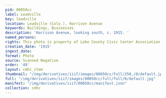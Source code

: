 ```yaml
---
pid: 00050cc
label: Leadville
key: leadville
location: Leadville (Colo.), Harrison Avenue
keywords: Buildings, Businesses
description: 'Harrison Avenue, looking south, c. 1915. '
named_persons: 
rights: This photo is property of Lake County Civic Center Association.
creation_date: '1915'
ingest_date: 
format: Photo
source: Scanned Negative
order: '49'
layout: cmhc_item
thumbnail: "/img/derivatives/iiif/images/00050cc/full/250,/0/default.jpg"
full: "/img/derivatives/iiif/images/00050cc/full/full/0/default.jpg"
manifest: "/img/derivatives/iiif/00050cc/manifest.json"
collection: cmhc
---
```

